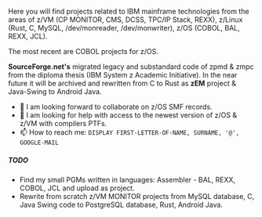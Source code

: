 Here you will find projects related to IBM mainframe technologies from the areas of z/VM (CP MONITOR, CMS, DCSS, TPC/IP Stack, REXX), z/Linux (Rust, C, MySQL, /dev/monreader, /dev/monwriter), z/OS (COBOL, BAL, REXX, JCL).

The most recent are COBOL projects for z/OS.

**SourceForge.net's** migrated legacy and substandard code of zpmd & zmpc from the diploma thesis (IBM System z Academic Initiative). In the near future it will be archived and rewritten from C to Rust as **zEM** project & Java-Swing to Android Java.

- 👯 I am looking forward to collaborate on z/OS SMF records.
- 🤔 I am looking for help with access to the newest version of z/OS & z/VM with compilers PTFs.
- 📫 How to reach me: `DISPLAY FIRST-LETTER-OF-NAME, SURNAME, '@', GOOGLE-MAIL`
##### TODO
* Find my small PGMs written in languages: Assembler - BAL, REXX, COBOL, JCL and upload as project.
* Rewrite from scratch z/VM MONITOR projects from MySQL database, C, Java Swing code to PostgreSQL database, Rust, Android Java.
<!--
**pak-center/pak-center** is a ✨ _special_ ✨ repository because its `README.md` (this file) appears on your GitHub profile.

Here are some ideas to get you started:

- 🔭 I’m currently working on ...
- 🌱 I’m currently learning ...
- 👯 I’m looking to collaborate on ...
- 🤔 I’m looking for help with ...
- 💬 Ask me about ...
- 📫 How to reach me: ...
- 😄 Pronouns: ...
- ⚡ Fun fact: ...
-->
